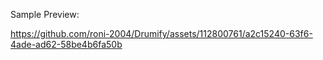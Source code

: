 Sample Preview: 

https://github.com/roni-2004/Drumify/assets/112800761/a2c15240-63f6-4ade-ad62-58be4b6fa50b


